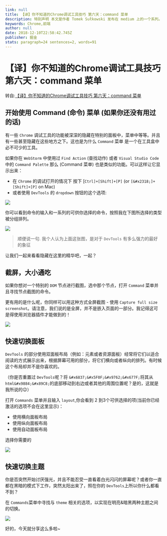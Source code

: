 ```yaml
---
link: null
title: 【译】你不知道的Chrome调试工具技巧 第六天：command 菜单
description: 特别声明 本文是作者 Tomek Sułkowski 发布在 medium 上的一个系列。据作者透露一共有24篇，一直更新到12月24日 版权归原作者所有。 前两篇的翻译链接我已经给到了作者本人，虽然他不理解中文，但是他还是很开心哈哈,截图在最后 译者在翻译前
keywords: Chrome,前端
author: null
date: 2018-12-10T22:58:42.745Z
publisher: 掘金
stats: paragraph=24 sentences=2, words=91
---
```

# 【译】你不知道的Chrome调试工具技巧 第六天：command 菜单

转自:[【译】你不知道的Chrome调试工具技巧 第六天：command 菜单](https://juejin.im/post/5c0ee12551882545e24ef291)
## 开始使用 Command (命令) 菜单 (如果你还没有用过的话)

有一些 `Chrome` 调试工具的功能被深深的隐藏在特别的面板中，菜单中等等。并且有一些甚至隐藏在这些地方之下。这也是为什么 `Command` 菜单 是一个在工具盒中必不可少的工具。

如果你在 `WebStorm` 中使用过 `Find Action` (查找动作) 或者 `Visual Studio Code` 中的 `Command Palette` 那么 (Command 菜单) 也是类似的功能。可以这样让它显示出来：

* 在 `Chrome` 的调试打开的情况下 按下 [`Ctrl]+[Shift]+[P]` (or `[&#x2318;]+[Shift]+[P]` on Mac)
* 或者使用 `DevTools` 的 `dropdown` 按钮的这个选项:

![](https://user-gold-cdn.xitu.io/2018/12/11/1679a2adf8945253?imageView2/0/w/1280/h/960/format/webp/ignore-error/1)

你可以看到命令的输入和一系列的可供你选择的命令，按照我在下图所选择的类型被分组排列。

![](https://user-gold-cdn.xitu.io/2018/12/11/1679a2e13926d71b?imageView2/0/w/1280/h/960/format/webp/ignore-error/1)

> 顺便说一句. 我个人认为上面这张图，是对于 `DevTools` 有多么强力的最好的象征

让我们一起来看看隐藏在这里的精华吧，一起？

## 截屏，大小通吃

如果你想对一个特别的 `DOM` 节点进行截图，选中那个节点，打开 `Command` 菜单并且寻找节点截图的命令。

更有用的是什么呢，你同样可以用这种方式全屏截图 - 使用 `Capture full size screenshot`。请注意，我们说的是全屏，并不是嵌入页面的一部分。我记得这可是得使用浏览器插件才能做到的！

![](https://user-gold-cdn.xitu.io/2018/12/11/1679a37dbce34984?imageslim)

## 快速切换面板

`DevTools` 的部分使用双面板布局（例如：元素或者资源面板）经常将它们以适合阅读的方式展示出来，根据屏幕可用的部分，将它们横向或者纵向的排列。有时候这个布局却并不是你喜欢的。

（你是否重置过 `DevTools`呢？将 `&#x6837;&#x5F0F;&#x9762;&#x677F;`将其从 `html&#x9884;&#x89C8;`的底部移动到右边或者其他的周围位置呢？是的，这就是我所说的😉）

打开 `Commands` 菜单并且输入 `layout`,你会看到 2 到3个可供选择的项(当前你已经激活的选项不会在这里显示)：

* 使用横向面板布局
* 使用纵向面板布局
* 使用自动面板布局

选择你需要的

![](https://user-gold-cdn.xitu.io/2018/12/11/1679a4aa44c58106?imageslim)

## 快速切换主题

你是否突然开始讨厌强光，并且不能忍受一直看着白光闪闪的屏幕呢？或者你一直都在黑暗的模式下工作，突然太阳出来了，照在你的 `DevTools`上所以你什么都看不到？

在 `Commands`菜单中寻找与 `theme` 相关的选项，以实现在明亮&暗黑两种主题之间的切换。

![](https://user-gold-cdn.xitu.io/2018/12/11/1679a56481366d25?imageslim)

好的，今天就分享这么多啦~

